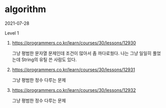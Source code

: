 # algorithm

2021-07-28

Level 1

1. https://programmers.co.kr/learn/courses/30/lessons/12930

   그냥 평범한 문자열 문제인데 조건이 많아서 좀 까다로웠다. 나는 그냥 일일히 풀었는데 String의 유틸 쓴 사람도 있다.

2. https://programmers.co.kr/learn/courses/30/lessons/12931

   그냥 평범한 정수 다루는 문제

3. https://programmers.co.kr/learn/courses/30/lessons/12932

   그냥 평범한 정수 다루는 문제